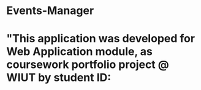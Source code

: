 # Events-Manager
# "This application was developed for Web Application module, as coursework portfolio project @ WIUT by student ID:
